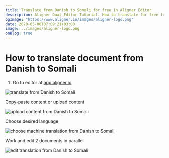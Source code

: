 ```yaml
---
title: Translate from Danish to Somali for free in Aligner Editor
description: Aligner Dual Editor Tutorial. How to translate for free from Danish to Somali. Aligner is multilingual document management platform. 
ogImage: "https://www.aligner.io/images/aligner-logo.png"
date: 2020-05-06T07:09:21+03:00
image: ../images/aligner-logo.png
onBlog: true
---
```


# How to translate document from Danish to Somali

1. Go to editor at [app.aligner.io](https://app.aligner.io "Aligner App web page")

![translate from Danish to Somali](../aligner-blank-editor.png "translate from Danish to Somali")

Copy-paste content or upload content

![upload content from Danish to Somali](../aligner-uploaded-document.png "upload content from Danish to Somali")

Choose desired language

![choose machine translation from Danish to Somali](../aligner-language-dropdown.png "choose machine translation from Danish to Somali")

Work and edit 2 documents in parallel

![edit translation from Danish to Somali](../aligner-double-sitded-editor.png "edit translation from Danish to Somali")


